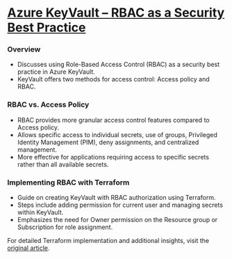 # [Azure KeyVault – RBAC as a Security Best Practice](https://azureway.cloud/azure-keyvault-rbac-as-a-security-best-practice/)

### Overview
- Discusses using Role-Based Access Control (RBAC) as a security best practice in Azure KeyVault.
- KeyVault offers two methods for access control: Access policy and RBAC.

### RBAC vs. Access Policy
- RBAC provides more granular access control features compared to Access policy.
- Allows specific access to individual secrets, use of groups, Privileged Identity Management (PIM), deny assignments, and centralized management.
- More effective for applications requiring access to specific secrets rather than all available secrets.

### Implementing RBAC with Terraform
- Guide on creating KeyVault with RBAC authorization using Terraform.
- Steps include adding permission for current user and managing secrets within KeyVault.
- Emphasizes the need for Owner permission on the Resource group or Subscription for role assignment.

For detailed Terraform implementation and additional insights, visit the [original article](https://azureway.cloud/azure-keyvault-rbac-as-a-security-best-practice/).
